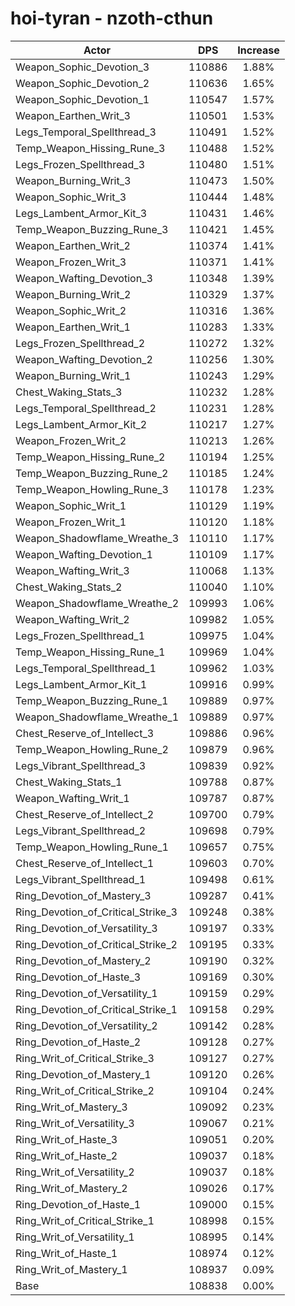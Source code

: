 # hoi-tyran - nzoth-cthun
| Actor | DPS | Increase |
|---|:---:|:---:|
|Weapon_Sophic_Devotion_3|110886|1.88%|
|Weapon_Sophic_Devotion_2|110636|1.65%|
|Weapon_Sophic_Devotion_1|110547|1.57%|
|Weapon_Earthen_Writ_3|110501|1.53%|
|Legs_Temporal_Spellthread_3|110491|1.52%|
|Temp_Weapon_Hissing_Rune_3|110488|1.52%|
|Legs_Frozen_Spellthread_3|110480|1.51%|
|Weapon_Burning_Writ_3|110473|1.50%|
|Weapon_Sophic_Writ_3|110444|1.48%|
|Legs_Lambent_Armor_Kit_3|110431|1.46%|
|Temp_Weapon_Buzzing_Rune_3|110421|1.45%|
|Weapon_Earthen_Writ_2|110374|1.41%|
|Weapon_Frozen_Writ_3|110371|1.41%|
|Weapon_Wafting_Devotion_3|110348|1.39%|
|Weapon_Burning_Writ_2|110329|1.37%|
|Weapon_Sophic_Writ_2|110316|1.36%|
|Weapon_Earthen_Writ_1|110283|1.33%|
|Legs_Frozen_Spellthread_2|110272|1.32%|
|Weapon_Wafting_Devotion_2|110256|1.30%|
|Weapon_Burning_Writ_1|110243|1.29%|
|Chest_Waking_Stats_3|110232|1.28%|
|Legs_Temporal_Spellthread_2|110231|1.28%|
|Legs_Lambent_Armor_Kit_2|110217|1.27%|
|Weapon_Frozen_Writ_2|110213|1.26%|
|Temp_Weapon_Hissing_Rune_2|110194|1.25%|
|Temp_Weapon_Buzzing_Rune_2|110185|1.24%|
|Temp_Weapon_Howling_Rune_3|110178|1.23%|
|Weapon_Sophic_Writ_1|110129|1.19%|
|Weapon_Frozen_Writ_1|110120|1.18%|
|Weapon_Shadowflame_Wreathe_3|110110|1.17%|
|Weapon_Wafting_Devotion_1|110109|1.17%|
|Weapon_Wafting_Writ_3|110068|1.13%|
|Chest_Waking_Stats_2|110040|1.10%|
|Weapon_Shadowflame_Wreathe_2|109993|1.06%|
|Weapon_Wafting_Writ_2|109982|1.05%|
|Legs_Frozen_Spellthread_1|109975|1.04%|
|Temp_Weapon_Hissing_Rune_1|109969|1.04%|
|Legs_Temporal_Spellthread_1|109962|1.03%|
|Legs_Lambent_Armor_Kit_1|109916|0.99%|
|Temp_Weapon_Buzzing_Rune_1|109889|0.97%|
|Weapon_Shadowflame_Wreathe_1|109889|0.97%|
|Chest_Reserve_of_Intellect_3|109886|0.96%|
|Temp_Weapon_Howling_Rune_2|109879|0.96%|
|Legs_Vibrant_Spellthread_3|109839|0.92%|
|Chest_Waking_Stats_1|109788|0.87%|
|Weapon_Wafting_Writ_1|109787|0.87%|
|Chest_Reserve_of_Intellect_2|109700|0.79%|
|Legs_Vibrant_Spellthread_2|109698|0.79%|
|Temp_Weapon_Howling_Rune_1|109657|0.75%|
|Chest_Reserve_of_Intellect_1|109603|0.70%|
|Legs_Vibrant_Spellthread_1|109498|0.61%|
|Ring_Devotion_of_Mastery_3|109287|0.41%|
|Ring_Devotion_of_Critical_Strike_3|109248|0.38%|
|Ring_Devotion_of_Versatility_3|109197|0.33%|
|Ring_Devotion_of_Critical_Strike_2|109195|0.33%|
|Ring_Devotion_of_Mastery_2|109190|0.32%|
|Ring_Devotion_of_Haste_3|109169|0.30%|
|Ring_Devotion_of_Versatility_1|109159|0.29%|
|Ring_Devotion_of_Critical_Strike_1|109158|0.29%|
|Ring_Devotion_of_Versatility_2|109142|0.28%|
|Ring_Devotion_of_Haste_2|109128|0.27%|
|Ring_Writ_of_Critical_Strike_3|109127|0.27%|
|Ring_Devotion_of_Mastery_1|109120|0.26%|
|Ring_Writ_of_Critical_Strike_2|109104|0.24%|
|Ring_Writ_of_Mastery_3|109092|0.23%|
|Ring_Writ_of_Versatility_3|109067|0.21%|
|Ring_Writ_of_Haste_3|109051|0.20%|
|Ring_Writ_of_Haste_2|109037|0.18%|
|Ring_Writ_of_Versatility_2|109037|0.18%|
|Ring_Writ_of_Mastery_2|109026|0.17%|
|Ring_Devotion_of_Haste_1|109000|0.15%|
|Ring_Writ_of_Critical_Strike_1|108998|0.15%|
|Ring_Writ_of_Versatility_1|108995|0.14%|
|Ring_Writ_of_Haste_1|108974|0.12%|
|Ring_Writ_of_Mastery_1|108937|0.09%|
|Base|108838|0.00%|

